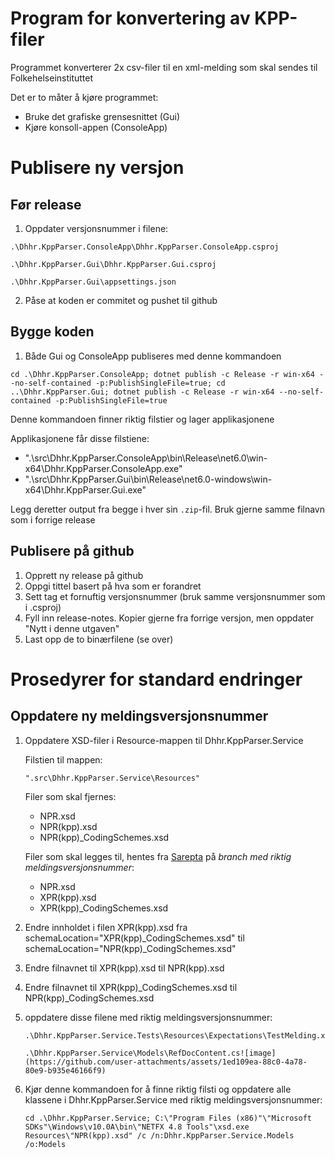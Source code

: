 # Program for konvertering av KPP-filer
Programmet konverterer 2x csv-filer til en xml-melding som skal sendes til Folkehelseinstituttet

Det er to måter å kjøre programmet:
- Bruke det grafiske grensesnittet (Gui)
- Kjøre konsoll-appen (ConsoleApp)

# Publisere ny versjon
## Før release
1. Oppdater versjonsnummer i filene:
```
.\Dhhr.KppParser.ConsoleApp\Dhhr.KppParser.ConsoleApp.csproj
```
```
.\Dhhr.KppParser.Gui\Dhhr.KppParser.Gui.csproj
```
```
.\Dhhr.KppParser.Gui\appsettings.json
```

2. Påse at koden er commitet og pushet til github

## Bygge koden
1. Både Gui og ConsoleApp publiseres med denne kommandoen
```
cd .\Dhhr.KppParser.ConsoleApp; dotnet publish -c Release -r win-x64 --no-self-contained -p:PublishSingleFile=true; cd ..\Dhhr.KppParser.Gui; dotnet publish -c Release -r win-x64 --no-self-contained -p:PublishSingleFile=true
```
Denne kommandoen finner riktig filstier og lager applikasjonene

Applikasjonene får disse filstiene:
- ".\src\Dhhr.KppParser.ConsoleApp\bin\Release\net6.0\win-x64\Dhhr.KppParser.ConsoleApp.exe"
- ".\src\Dhhr.KppParser.Gui\bin\Release\net6.0-windows\win-x64\Dhhr.KppParser.Gui.exe"

Legg deretter output fra begge i hver sin `.zip`-fil. Bruk gjerne samme filnavn som i forrige release


## Publisere på github
1. Opprett ny release på github
2. Oppgi tittel basert på hva som er forandret
4. Sett tag et fornuftig versjonsnummer (bruk samme versjonsnummer som i .csproj)
5. Fyll inn release-notes. Kopier gjerne fra forrige versjon, men oppdater "Nytt i denne utgaven"
6. Last opp de to binærfilene (se over)


#  Prosedyrer for standard endringer

## Oppdatere ny meldingsversjonsnummer
1. Oppdatere XSD-filer i Resource-mappen til Dhhr.KppParser.Service

   Filstien til mappen:
   ```
   ".src\Dhhr.KppParser.Service\Resources"
   ```
   Filer som skal fjernes:
   - NPR.xsd
   - NPR(kpp).xsd
   - NPR(kpp)_CodingSchemes.xsd
  
   Filer som skal legges til, hentes fra [Sarepta](https://git.sarepta.ehelse.no/utvikling/xpr/-/tree/master?ref_type=heads) på _branch med riktig meldingsversjonsnummer_:
   - NPR.xsd
   - XPR(kpp).xsd
   - XPR(kpp)_CodingSchemes.xsd
  
  3. Endre innholdet i filen XPR(kpp).xsd fra schemaLocation="XPR(kpp)_CodingSchemes.xsd" til schemaLocation="NPR(kpp)_CodingSchemes.xsd"
  4. Endre filnavnet til XPR(kpp).xsd til NPR(kpp).xsd
  5. Endre filnavnet til XPR(kpp)_CodingSchemes.xsd til NPR(kpp)_CodingSchemes.xsd
  6. oppdatere disse filene med riktig meldingsversjonsnummer:
     ```
     .\Dhhr.KppParser.Service.Tests\Resources\Expectations\TestMelding.xml
     ```
     ```
     .\Dhhr.KppParser.Service\Models\RefDocContent.cs![image](https://github.com/user-attachments/assets/1ed109ea-88c0-4a78-80e9-b935e46166f9)
     ```

  7. Kjør denne kommandoen for å finne riktig filsti og oppdatere alle klassene i Dhhr.KppParser.Service med riktig meldingsversjonsnummer:
     ```
     cd .\Dhhr.KppParser.Service; C:\"Program Files (x86)"\"Microsoft SDKs"\Windows\v10.0A\bin\"NETFX 4.8 Tools"\xsd.exe Resources\"NPR(kpp).xsd" /c /n:Dhhr.KppParser.Service.Models /o:Models
     ```
  
